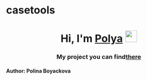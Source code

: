 # casetools
<h1 align="center">Hi, I'm <a href="https://github.com/pollyaana" target="_blank">Polya</a> 
<img src="https://github.com/blackcater/blackcater/raw/main/images/Hi.gif" height="32"/></h1>
<h3 align="center">My project you can find<a href="https://github.com/pollyaana/casetools" target="_blank">there</a> 
<h4>Author: Polina Boyackova</h4>
